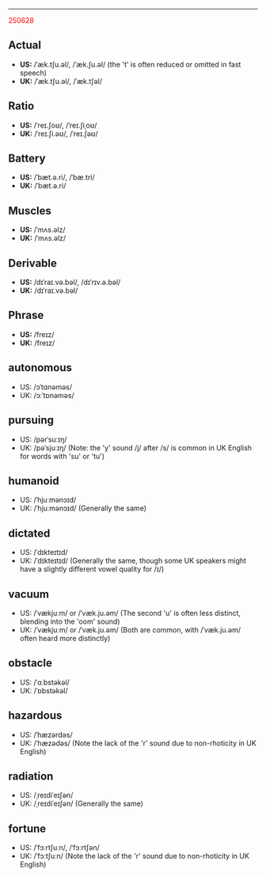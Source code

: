 
---

<span style="color:rgb(255, 0, 0)">250628</span>

## Actual

- **US:** /ˈæk.tʃu.əl/, /ˈæk.ʃu.əl/ (the 't' is often reduced or omitted in fast speech)
- **UK:** /ˈæk.tʃu.əl/, /ˈæk.tʃəl/

## Ratio

- **US:** /ˈreɪ.ʃoʊ/, /ˈreɪ.ʃiˌoʊ/
- **UK:** /ˈreɪ.ʃi.əʊ/, /ˈreɪ.ʃəʊ/

## Battery

- **US:** /ˈbæt.ə.ri/, /ˈbæ.tri/
- **UK:** /ˈbæt.ə.ri/

## Muscles

- **US:** /ˈmʌs.əlz/
- **UK:** /ˈmʌs.əlz/

## Derivable

- **US:** /dɪˈraɪ.və.bəl/, /dɪˈrɪv.ə.bəl/
- **UK:** /dɪˈraɪ.və.bəl/

## Phrase

- **US:** /freɪz/
- **UK:** /freɪz/

## autonomous

- US: /ɔˈtɑnəməs/
- UK: /ɔːˈtɒnəməs/

## pursuing

- US: /pərˈsuːɪŋ/
- UK: /pəˈsjuːɪŋ/ (Note: the 'y' sound /j/ after /s/ is common in UK English for words with 'su' or 'tu')

## humanoid  

- US: /ˈhjuːmənɔɪd/
- UK: /ˈhjuːmənɔɪd/ (Generally the same)

## dictated

- US: /ˈdɪkteɪtɪd/
- UK: /ˈdɪkteɪtɪd/ (Generally the same, though some UK speakers might have a slightly different vowel quality for /ɪ/)

## vacuum

- US: /ˈvækjuːm/ or /ˈvæk.ju.əm/ (The second 'u' is often less distinct, blending into the 'oom' sound)
- UK: /ˈvækjuːm/ or /ˈvæk.ju.əm/ (Both are common, with /ˈvæk.ju.əm/ often heard more distinctly)

## obstacle

- US: /ˈɑːbstəkəl/
- UK: /ˈɒbstəkəl/

## hazardous

- US: /ˈhæzərdəs/
- UK: /ˈhæzədəs/ (Note the lack of the 'r' sound due to non-rhoticity in UK English)

## radiation

- US: /ˌreɪdiˈeɪʃən/
- UK: /ˌreɪdiˈeɪʃən/ (Generally the same)

## fortune

- US: /ˈfɔːrtʃuːn/, /ˈfɔːrtʃən/
- UK: /ˈfɔːtʃuːn/ (Note the lack of the 'r' sound due to non-rhoticity in UK English)









